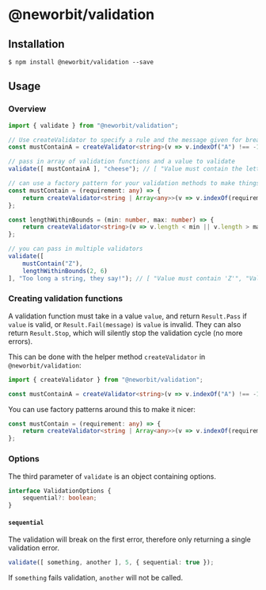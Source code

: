 # @neworbit/validation

## Installation

    $ npm install @neworbit/validation --save

## Usage

### Overview

```typescript
import { validate } from "@neworbit/validation";

// Use createValidator to specify a rule and the message given for breaking that rule
const mustContainA = createValidator<string>(v => v.indexOf("A") !== -1, "Value must contain the letter 'a'");

// pass in array of validation functions and a value to validate
validate([ mustContainA ], "cheese"); // [ "Value must contain the letter 'a'" ] - returns error messages

// can use a factory pattern for your validation methods to make things nice
const mustContain = (requirement: any) => {
    return createValidator<string | Array<any>>(v => v.indexOf(requirement) !== -1, `Value must contain '${requirement}'`);
};

const lengthWithinBounds = (min: number, max: number) => {
    return createValidator<string>(v => v.length < min || v.length > max, `Value must have length between ${min} and ${max}`);
};

// you can pass in multiple validators
validate([ 
    mustContain("Z"), 
    lengthWithinBounds(2, 6)
], "Too long a string, they say!"); // [ "Value must contain 'Z'", "Value must have length between 2 and 6" ]
```

### Creating validation functions

A validation function must take in a value `value`, and return `Result.Pass` if `value` is valid, or `Result.Fail(message)` is `value` is invalid. They can also return `Result.Stop`, which will silently stop the validation cycle (no more errors).

This can be done with the helper method `createValidator` in `@neworbit/validation`:

```typescript
import { createValidator } from "@neworbit/validation";

const mustContainA = createValidator<string>(v => v.indexOf("A") !== -1, "Value must contain the letter 'a'");
```

You can use factory patterns around this to make it nicer:

```typescript
const mustContain = (requirement: any) => {
    return createValidator<string | Array<any>>(v => v.indexOf(requirement) !== -1, `Value must contain '${requirement}'`);
};
```

### Options

The third parameter of `validate` is an object containing options.

```typescript
interface ValidationOptions {
    sequential?: boolean;
}
```

#### `sequential`

The validation will break on the first error, therefore only returning a single validation error.

```typescript
validate([ something, another ], 5, { sequential: true });
```

If `something` fails validation, `another` will not be called.